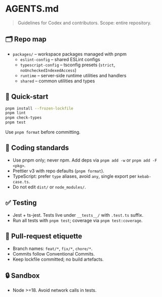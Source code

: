 # AGENTS.md
> Guidelines for Codex and contributors. Scope: entire repository.

## 🗂️ Repo map
- `packages/` – workspace packages managed with pnpm
  - `eslint-config` – shared ESLint configs
  - `typescript-config` – tsconfig presets (`strict`, `noUncheckedIndexedAccess`)
  - `runtime` – server-side runtime utilities and handlers
  - `shared` – common utilities and types

## 🚀 Quick-start
```bash
pnpm install --frozen-lockfile
pnpm lint
pnpm check-types
pnpm test
```
Use `pnpm format` before committing.

## 🎨 Coding standards
- Use pnpm only; never npm. Add deps via `pnpm add -w` or `pnpm add -F <pkg>`.
- Prettier v3 with repo defaults (`pnpm format`).
- TypeScript: prefer `type` aliases, avoid `any`, single export per `kebab-case.ts`.
- Do not edit `dist/` or `node_modules/`.

## ✅ Testing
- Jest + ts-jest. Tests live under `__tests__/` with `.test.ts` suffix.
- Run all tests with `pnpm test`; coverage via `pnpm test:coverage`.

## 🔀 Pull-request etiquette
- Branch names: `feat/*`, `fix/*`, `chore/*`.
- Commits follow Conventional Commits.
- Keep lockfile committed; no build artefacts.

## 🔒 Sandbox
- Node >=18. Avoid network calls in tests.

